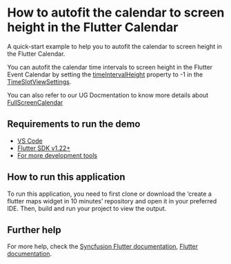 # How to autofit the calendar to screen height in the Flutter Calendar

A quick-start example to help you to autofit the calendar to screen height in the Flutter Calendar.

You can autofit the calendar time intervals to screen height in the Flutter Event Calendar by setting the [timeIntervalHeight](https://pub.dev/documentation/syncfusion_flutter_calendar/latest/calendar/TimeSlotViewSettings/timeIntervalHeight.html) property to -1 in the [TimeSlotViewSettings](https://pub.dev/documentation/syncfusion_flutter_calendar/latest/calendar/TimeSlotViewSettings/TimeSlotViewSettings.html).

You can also refer to our UG Docmentation to know more details about [FullScreenCalendar](https://help.syncfusion.com/flutter/calendar/timeslot-views#full-screen-calendar)

## Requirements to run the demo
* [VS Code](https://code.visualstudio.com/download)
* [Flutter SDK v1.22+](https://flutter.dev/docs/development/tools/sdk/overview)
* [For more development tools](https://flutter.dev/docs/development/tools/devtools/overview)

## How to run this application
To run this application, you need to first clone or download the ‘create a flutter maps widget in 10 minutes’ repository and open it in your preferred IDE. Then, build and run your project to view the output.

## Further help
For more help, check the [Syncfusion Flutter documentation](https://help.syncfusion.com/flutter/introduction/overview),
 [Flutter documentation](https://flutter.dev/docs/get-started/install).